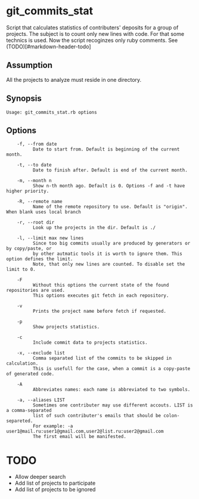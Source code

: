 # git_commits_stat
Script that calculates statistics of contributers' deposits for a group of projects. The subject is to count only new lines with code. For that some technics is used.
Now the script recoginzes only ruby comments. See (TODO)[#markdown-header-todo]

## Assumption
All the projects to analyze must reside in one directory.

## Synopsis
```
Usage: git_commits_stat.rb options
```

## Options
```
    -f, --from date
          Date to start from. Default is beginning of the current month.

    -t, --to date
          Date to finish after. Default is end of the current month.

    -m, --month n
          Show n-th month ago. Default is 0. Options -f and -t have higher priority.

    -R, --remote name
          Name of the remote repository to use. Default is "origin". When blank uses local branch

    -r, --root dir
          Look up the projects in the dir. Default is ./

    -l, --limit max new lines
          Since too big commits usually are produced by generators or by copy/paste, or
          by other autmatic tools it is worth to ignore them. This option defines the limit.
          Note, that only new lines are counted. To disable set the limit to 0.

    -F
          Without this options the current state of the found repositories are used.
          This options executes git fetch in each repository.

    -v
          Prints the project name before fetch if requested.

    -p
          Show projects statistics.

    -c
          Include commit data to projects statistics.

    -x, --exclude list
          Comma separated list of the commits to be skipped in calculation.
          This is usefull for the case, when a commit is a copy-paste of generated code.

    -A
          Abbreviates names: each name is abbreviated to two symbols.

    -a, --aliases LIST
          Sometimes one contributer may use different accouts. LIST is a comma-separated
          list of such contributer's emails that should be colon-separeted.
          For example: -a user1@mail.ru:user1@gmail.com,user2@list.ru:user2@gmail.com
          The first email will be manifested.
```

# TODO
- Allow deeper search
- Add list of projects to participate
- Add list of projects to be ignored

